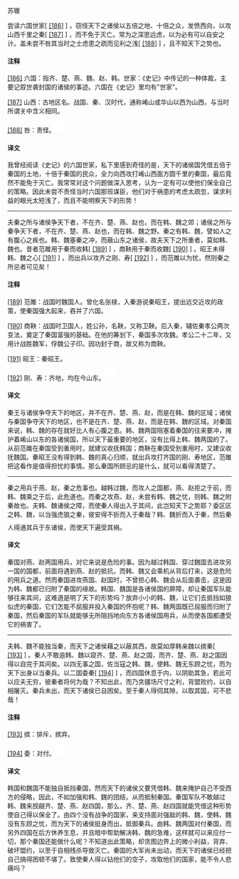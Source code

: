 
苏辙

尝读六国世家[
[\[186\]](#note_186)
]
，窃怪天下之诸侯以五倍之地、十倍之众，发愤西向，以攻山西千里之秦[
[\[187\]](#note_187)
]
，而不免于灭亡。常为之深思远虑，以为必有可以自安之计。盖未尝不咎其当时之士虑患之疏而见利之浅[
[\[188\]](#note_188)
] ，且不知天下之势也。

#### 注释 

[\[186\]](#noteBack_186)
六国：指齐、楚、燕、魏、赵、韩。世家：《史记》中传记的一种体裁，主要记叙世袭封国的诸侯的事迹。六国在《史记》里均有"世家"。

[\[187\]](#noteBack_187)
山西：古地区名。战国、秦、汉时代，通称崤山或华山以西为山西，与当时所谓关中含义相同。

[\[188\]](#noteBack_188)
咎：责怪。![ft](media/Image00002.jpg)

#### 译文 

我曾经阅读《史记》的六国世家，私下里感到奇怪的是，天下的诸侯国凭借五倍于秦国的土地，十倍于秦国的民众，全力向西攻打崤山西面方圆千里的秦国，最后竟然不能免于灭亡。我常常对这个问题做深入思考，认为一定有可以使他们保全自己的策略。因此未尝不责怪当时六国那班谋臣，他们对于祸患的考虑太疏忽，谋求利益的眼光太短浅了，而且不能明察天下的形势！

------------------------------------------------------------------------

夫秦之所与诸侯争天下者，不在齐、楚、燕、赵也，而在韩、魏之郊；诸侯之所与秦争天下者，不在齐、楚、燕、赵也，而在韩、魏之野。秦之有韩、魏，譬如人之有腹心之疾也。韩、魏塞秦之冲，而蔽山东之诸侯，故夫天下之所重者，莫如韩、魏也。昔者范雎用于秦而收韩[
[\[189\]](#note_189)
] ，商鞅用于秦而收魏[
[\[190\]](#note_190)
] 。昭王未得韩、魏之心[
[\[191\]](#note_191)
] ，而出兵以攻齐之刚、寿[
[\[192\]](#note_192)
] ，而范雎以为忧，然则秦之所忌者可见矣！

#### 注释 

[\[189\]](#noteBack_189)
范雎：战国时魏国人。曾化名张禄，入秦游说秦昭王，提出远交近攻的政策，使秦国强大起来，吞并了六国。

[\[190\]](#noteBack_190)
商鞅：战国时卫国人，姓公孙，名鞅，又称卫鞅。后入秦，辅佐秦孝公两次变法，奠定了秦国富强的基础。在他的筹划下，秦国多次攻魏。孝公二十二年，又用计战胜魏军，俘魏公子印。因功封于商，故又称为商鞅。

[\[191\]](#noteBack_191)
昭王：秦昭王。

[\[192\]](#noteBack_192)
刚、寿：齐地，均在今山东。![ft](media/Image00002.jpg)

#### 译文 

秦王与诸侯争夺天下的地区，并不在齐、楚、燕、赵，而是在韩、魏的区域；诸侯与秦国争夺天下的地区，也不是在齐、楚、燕、赵，而是在韩、魏的区域。对秦国来说，韩、魏的存在就好比人有心腹之患。韩、魏两国阻塞着秦国的往来要冲，掩护着崤山以东的各诸侯国，所以天下最重要的地区，没有比得上韩、魏两国的了。从前范雎在秦国受到重用时，就建议收抚韩国；商鞅在秦国受到重用时，又建议收抚魏国。秦昭王没有得到韩、魏的真心归顺，就出兵攻打齐国的刚、寿地区，范雎把这看作是值得担忧的事情。那么秦国所顾忌的是什么，就可以看得清楚了。

------------------------------------------------------------------------

秦之用兵于燕、赵，秦之危事也。越韩过魏，而攻人之国都，燕、赵拒之于前，而韩、魏乘之于后，此危道也。而秦之攻燕、赵，未尝有韩、魏之忧，则韩、魏之附秦故也。夫韩、魏诸侯之障，而使秦人得出入于其间，此岂知天下之势耶？委区区之韩、魏，以当强虎狼之秦，彼安得不折而入于秦哉？韩、魏折而入于秦，然后秦人得通其兵于东诸侯，而使天下遍受其祸。![ft](media/Image00002.jpg)

#### 译文 

秦国对燕、赵两国用兵，对它来说是危险的事。因为越过韩国、穿过魏国去进攻另一国的国都，前面将遇到燕、赵的抵抗，而韩、魏又会乘机从背后打来，这是危险的用兵之道。然而秦国进攻燕国、赵国时，不曾担心韩、魏会从后面袭击，这是因为韩、魏都已归附了秦国的缘故。韩国、魏国是各诸侯国的屏障，却让秦国军队能够往来其间，这难道是明了天下的形势吗？放弃小小的韩、魏，让它们去抵挡如狼似虎的秦国，它们怎能不屈服并投入秦国的怀抱呢？韩、魏两国既已屈服而归附了秦国，然后秦国的军队就能够无所阻挡地向东方各诸侯国用兵，从而使各国都遭受它的祸害了。

------------------------------------------------------------------------

夫韩、魏不能独当秦，而天下之诸侯藉之以蔽其西，故莫如厚韩亲魏以摈秦[
[\[193\]](#note_193)
]
。秦人不敢逾韩、魏以窥齐、楚、燕、赵之国，而齐、楚、燕、赵之国因得以自完于其间矣。以四无事之国，佐当寇之韩、魏，使韩、魏无东顾之忧，而为天下出身以当秦兵。以二国委秦[
[\[194\]](#note_194)
]
，而四国休息于内，以阴助其急，若此可以应夫无穷，彼秦者将何为哉？不知出此，而乃贪疆场尺寸之利，背盟败约，以自相屠灭。秦兵未出，而天下诸侯已自困矣。至于秦人得伺其隙，以取其国，可不悲哉！

#### 注释 

[\[193\]](#noteBack_193)
摈：排斥，摈弃。

[\[194\]](#noteBack_194)
委：对付。![ft](media/Image00002.jpg)

#### 译文 

韩国和魏国不能独自抵挡秦国，然而天下的诸侯又要凭借韩、魏来掩护自己不受西方的侵略，因此，不如加强和韩、魏的团结，从而抵制秦国。秦国军队不敢越过韩、魏来觊觎齐、楚、燕、赵四国，那么，齐、楚、燕、赵四国就能凭借这种形势使自己得以保全了。由四个没有战争的国家，来支持面对强敌的韩、魏，使韩、魏没有东顾之忧，而为天下的诸侯挺身而出，抵御秦兵。由韩、魏两国对付秦国，而另外四国在后方休养生息，并且暗中帮助解决韩、魏的急难，这样就可以来应付一切，那个秦国还能做什么呢？不知道出此策略，却贪图边界上的微小利益，背弃、破坏盟约，以至于自相残杀导致灭亡。秦国的大军尚未出动，而天下的诸侯已经把自己搞得困顿不堪了。致使秦人得以钻他们的空子，攻取他们的国家，能不令人悲痛吗？

